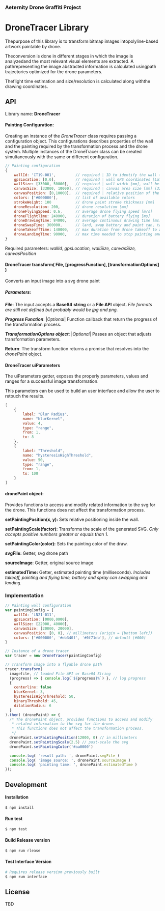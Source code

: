 ### Aeternity Drone Graffiti Project

# DroneTracer Library

Thepurpose of this library is to transform bitmap images intopolyline-based artwork paintable by drone.

Theconversion is done in different stages in which the image is analyzedand the most relevant visual elements are extracted. A pathrepresenting the image abstracted information is calculated usingpath trajectories optimized for the drone parameters.

Theflight time estimation and size/resolution is calculated along withthe drawing coordinates.



## API

Library name: **DroneTracer**

#### Painting Configuration:

Creating an instance of the *DroneTracer* class requires passing a configuration object.
This configurations describes properties of the wall and the painting required by the transformation process and the drone system.
Multiple instances of the DroneTracer class can be created simultaneously with the same or different configuration.

```js
// Painting configuration
{
    wallId: 'CT19-001',         // required | ID to identify the wall target
    gpsLocation: [0,0],         // required | wall GPS coordinates [Latitude, Longitude]
    wallSize: [33000, 50000],   // required | wall width [mm], wall height [mm] (33m x 50m)
    canvasSize: [33000, 10000], // required | canvas area size [mm] (33m x 10m)
    canvasPosition: [0,10000], 	// required | relative position of the canvas in the wall [mm]
    colors: ['#000000'],    	// list of available colors
    strokeWeight: 100           // drone paint stroke thickness [mm]
    droneResolution: 200,   	// drone resolution [mm]
    droneFlyingSpeed: 0.6,      // average drone flying speed [m/s]
    droneFlightTime: 240000,    // duration of battery flying [ms]
    droneDrawingTime: 84000,    // average continuous drawing time [ms]
    droneSwapTime: 300000,      // land, swap battery and paint can, takeoff, and resume painting [ms]
    droneTakeoffTime: 140000,   // max duration from drone takeoff to actual painting [ms]
    droneLandingTime: 90000,    // max time needed to stop painting and land [ms]
}
```

Required parameters: *wallId, gpsLocation, wallSize, canvasSize, canvasPosition*



#### DroneTracer transform( File, [progressFunction], [transformationOptions] )

Converts an input image into a svg drone paint

##### Parameters:

***File***: The input accepts a **Base64** **string** or a **File API** object.
*File formats are still not defined but probably would be jpg and png.*


***Progress Function***: |*Optional*| Function callback that return the progress of the transformation  				process.

***TransformationOptions object***: |*Optional*| Passes an object that adjusts transformation parameters.

**Return**:
The transform function returns a promise that resolves into the *dronePaint* object.



#### DroneTracer uiParameters

The uiParameters getter, exposes the properly parameters, values and ranges for a successful image transformation.

This parameters can be used to build an user interface and allow the user to retouch the results.

```javascript
[
	{
		label: "Blur Radius",
		name: "blurKernel",
		value: 4,
		type: "range",
		from: 1,
		to: 8
	},
	{
		label: "Threshold",
      	name: "hysteresisHighThreshold",
      	value: 50,
      	type: "range",
      	from: 1,
      	to: 100
    }
]
```



#### dronePaint object:

Provides functions to access and modify related information to the svg for the drone. This functions does not affect the transformation process.

**setPaintingPosition(x, y):** Sets relative positioning inside the wall.

**setPaintingScale(factor):** Transforms the scale of the generated SVG. *Only accepts positive numbers greater or equals than 1.*

**setPaintingColor(color):** Sets the painting color of the draw.

**svgFile:** Getter, svg drone path

**sourceImage**: Getter, original source image

**estimatedTime:** Getter, estimated painting time (milliseconds). *Includes takeoff, painting and flying time, battery and spray can swapping and landing.*



### Implementation


```javascript
// Painting wall configuration
var paintingConfig = {
    wallId: 'LN21-011',
    gpsLocation: [0000,0000],
    wallSize: [22000, 40000],
    canvasSize: [20000, 20000],
    canvasPosition: [0, 0], // millimeters (origin = [bottom left])
    colors: ['#000000', '#eb340f', '#0f71eb'], // default [#000]
}

// Instance of a drone tracer
var tracer = new DroneTracer(paintingConfig)

// Transform image into a flyable drone path
tracer.transform(
  imagefile, // loaded File API or Base64 String
  (progress) => { console.log(`${progress}%`) }, // log progress
  { 
    centerline: false
    blurKernel: 3,
    hysteresisHighThreshold: 50,
    binaryThreshold: 45,
    dilationRadius: 6     
  }
).then( (dronePaint) => {
  /* The dronePaint object, provides functions to access and modify
   * related information to the svg for the drone.
   * This functions does not affect the transformation process.
   */
  dronePaint.setPaintingPosition(12000, 0) // in millimeters
  dronePaint.setPaintingScale(2.5) // post-scale the svg
  dronePaint.setPaintingColor('#aa0000')

  console.log( 'result path: ', dronePaint.svgFile )
  console.log( 'image source: ', dronePaint.sourceImage )
  console.log( 'painting time: ', dronePaint.estimatedTime )
});

```



## Development

#### Installation

```bash
$ npm install
```



#### Run test

```bash
$ npm test
```



#### Build Release version

```bash
$ npm run rlease
```



#### Test Interface Version

```bash
# Requires release version previously built
$ npm run interface
```





## License

TBD
